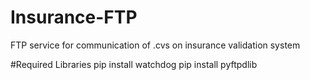 # Insurance-FTP
FTP service for communication of .cvs on insurance validation system

#Required Libraries
pip install watchdog
pip install pyftpdlib
